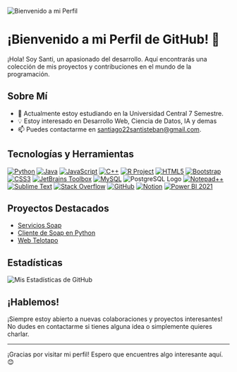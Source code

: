 
![Bienvenido a mi Perfil](https://usagif.com/wp-content/uploads/2021/4fh5wi/bienvnds-15.gif)

<!--
**scs1022/scs1022** is a ✨ _special_ ✨ repository because its `README.md` (this file) appears on your GitHub profile.

Here are some ideas to get you started:

- 🔭 I’m currently working on ...
- 🌱 I’m currently learning ...
- 👯 I’m looking to collaborate on ...
- 🤔 I’m looking for help with ...
- 💬 Ask me about ...
- 📫 How to reach me: ...
- 😄 Pronouns: ...
- ⚡ Fun fact: ...
-->

# ¡Bienvenido a mi Perfil de GitHub! 👋

¡Hola! Soy Santi, un apasionado del desarrollo. Aquí encontrarás una colección de mis proyectos y contribuciones en el mundo de la programación.

## Sobre Mí

- 🌱 Actualmente estoy estudiando en la Universidad Central 7 Semestre.
- 💡 Estoy interesado en Desarrollo Web, Ciencia de Datos, IA y demas
- 📫 Puedes contactarme en santiago22santisteban@gmail.com.

## Tecnologías y Herramientas

[![Python](https://img.icons8.com/color/48/000000/python.png)](https://icons8.com/icon/12584/python)
[![Java](https://img.icons8.com/color/48/000000/java-coffee-cup-logo.png)](https://icons8.com/icon/GPfHz0SM85FX/java)
[![JavaScript](https://img.icons8.com/color/48/000000/javascript.png)](https://icons8.com/icon/PXTY4q2Sq2lG/javascript)
[![C++](https://img.icons8.com/color/48/000000/c-plus-plus-logo.png)](https://icons8.com/icon/TpULddJc4gTh/c%2B%2B)
[![R Project](https://img.icons8.com/color/48/000000/r.png)](https://icons8.com/icon/CLvQeiwFpit4/r-project)
[![HTML5](https://img.icons8.com/color/48/000000/html-5.png)](https://icons8.com/icon/20909/html-5)
[![Bootstrap](https://img.icons8.com/color/48/000000/bootstrap.png)](https://icons8.com/icon/EzPCiQUqWWEa/bootstrap)
[![CSS3](https://img.icons8.com/color/48/000000/css3.png)](https://icons8.com/icon/7gdY5qNXaKC0/css3)
[![JetBrains Toolbox](https://img.icons8.com/color/48/000000/jetbrains.png)](https://icons8.com/icon/vQoQDtNbTLVE/jetbrains-toolbox)
[![MySQL](https://img.icons8.com/fluent/48/000000/mysql-logo.png)](https://icons8.com/icon/9nLaR5KFGjN0/mysql-logo)
![PostgreSQL Logo](https://img.shields.io/badge/PostgreSQL-316192?style=for-the-badge&logo=postgresql&logoColor=white)
[![Notepad++](https://img.icons8.com/color/48/000000/notepad-plus-plus.png)](https://icons8.com/icon/ztKGqjsWmeBH/notepad%2B%2B)
[![Sublime Text](https://img.icons8.com/color/48/000000/sublime-text.png)](https://icons8.com/icon/6RHskkZGRABM/sublime-text)
[![Stack Overflow](https://img.icons8.com/color/48/000000/stackoverflow.png)](https://icons8.com/icon/LnMweR0xWiV5/stack-overflow)
[![GitHub](https://img.icons8.com/ios/50/000000/github.png)](https://icons8.com/icon/AZOZNnY73haj/github)
[![Notion](https://img.icons8.com/color/48/000000/notion.png)](https://icons8.com/icon/KyMSnxjEVwCr/notion) 
[![Power BI 2021](https://img.icons8.com/color/48/000000/power-bi.png)](https://icons8.com/icon/3sGOUDo9nJ4k/power-bi-2021)




## Proyectos Destacados

- [Servicios Soap](https://github.com/scs1022/servicios)
- [Cliente de Soap en Python](https://github.com/scs1022/clientesoap)
- [Web Telotapo](https://github.com/scs1022/webBaches)
<!--
## Contribuciones

- 💼 Actualmente colaboro en [Proyecto o Comunidad en la que estás contribuyendo].
- 🌟 He contribuido a [Mencionar Otros Proyectos o Comunidades Relevantes].
-->
## Estadísticas

![Mis Estadísticas de GitHub](https://github-readme-stats.vercel.app/api?username=scs1022&show_icons=true&theme=radical)


## ¡Hablemos!

¡Siempre estoy abierto a nuevas colaboraciones y proyectos interesantes! No dudes en contactarme si tienes alguna idea o simplemente quieres charlar.

---

¡Gracias por visitar mi perfil! Espero que encuentres algo interesante aquí. 😊

